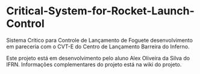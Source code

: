 # Critical-System-for-Rocket-Launch-Control

Sistema Crítico para Controle de Lançamento de Foguete desenvolvimento em pareceria com o CVT-E do Centro de Lançamento Barreira do Inferno.

Este projeto está em desenvolvimento pelo aluno Alex Oliveira da Silva do IFRN.
Informações complementares do projeto está na wiki do projeto.
